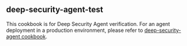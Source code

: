 ## deep-security-agent-test

This cookbook is for Deep Security Agent verification. For an agent deployment in a production environment, please refer to <a href="https://github.com/deep-security/chef/tree/master/deep-security-agent">deep-security-agent cookbook</a>.

